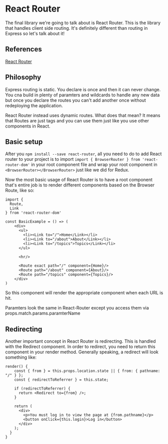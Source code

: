 React Router
============

The final library we're going to talk about is React Router. This is the library that handles client side routing. It's definitely different than routing in Express so let's talk about it!

References
----------

[React Router](https://reacttraining.com/react-router/web/guides/philosophy)

Philosophy
----------

Express routing is static. You declare is once and then it can never change. You cna build in plenty of paramters and wildcards to handle any new data but once you declare the routes you can't add another once without redeploying the application.

React Router instead uses dynamic routes. What does that mean? It means that Routes are just tags and you can use them just like you use other components in React.

Basic setup
-----------

After you `npm install --save react-router`, all you need to do to add React router to your project is to import `import { BrowserRouter } from 'react-router-dom'` in your root component file and wrap your root component in `<BrowserRouter></BrowserRouter>` just like we did for Redux.

Now the most basic usage of React Router is to have a root component that's entire job is to render different components based on the Browser Route, like so:

```
import {
  Route,
  Link
} from 'react-router-dom'

const BasicExample = () => (
    <div>
      <ul>
        <li><Link to="/">Home</Link></li>
        <li><Link to="/about">About</Link></li>
        <li><Link to="/topics">Topics</Link></li>
      </ul>

      <hr/>

      <Route exact path="/" component={Home}/>
      <Route path="/about" component={About}/>
      <Route path="/topics" component={Topics}/>
    </div>
)
```

So this component will render the appropriate component when each URL is hit.

Paramters look the same in React-Router except you access them via props.match.params.paramterName

Redirecting
-----------

Another important concept in React Router is redirecting. This is handled with the Redirect component. In order to redirect, you need to return this component in your render method. Generally speaking, a redirect will look something like:

```
render() {
    const { from } = this.props.location.state || { from: { pathname: "/" } };
    const { redirectToReferrer } = this.state;

    if (redirectToReferrer) {
      return <Redirect to={from} />;
    }

    return (
      <div>
        <p>You must log in to view the page at {from.pathname}</p>
        <button onClick={this.login}>Log in</button>
      </div>
    );
  }
}
```
